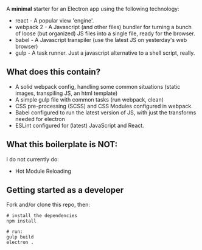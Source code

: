 A __minimal__ starter for an Electron app using the following technology:

* react - A popular view 'engine'.
* webpack 2 - A Javascript (and other files) bundler for turning a bunch of loose (but organized) JS files into a single file, ready for the browser.
* babel - A Javascript transpiler (use the latest JS on yesterday's web browser)
* gulp - A task runner. Just a javascript alternative to a shell script, really.

## What does this contain?

* A solid webpack config, handling some common situations (static images, transpiling JS, an html template)
* A simple gulp file with common tasks (run webpack, clean)
* CSS pre-processing (SCSS) and CSS Modules configured in webpack.
* Babel configured to run the latest version of JS, with just the transforms needed for electron
* ESLint configured for (latest) JavaScript and React.

## What this boilerplate is NOT:

I do not currently do:

* Hot Module Reloading

## Getting started as a developer

Fork and/or clone this repo, then:

```
# install the dependencies
npm install

# run:
gulp build
electron .
```
